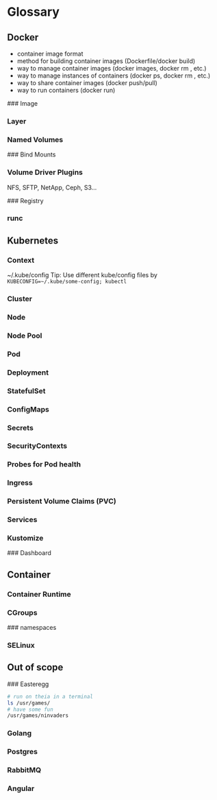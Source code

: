 # Glossary

## Docker

* container image format
* method for building container images (Dockerfile/docker build)
* way to manage container images (docker images, docker rm , etc.)
* way to manage instances of containers (docker ps, docker rm , etc.)
* way to share container images (docker push/pull)
* way to run containers (docker run)

### Image

### Layer

### Named Volumes

### Bind Mounts

### Volume Driver Plugins
NFS, SFTP, NetApp, Ceph, S3...

### Registry

### runc


## Kubernetes

### Context
~/.kube/config
Tip: Use different kube/config files by `KUBECONFIG=~/.kube/some-config; kubectl`

### Cluster

### Node

### Node Pool

### Pod

### Deployment

### StatefulSet

### ConfigMaps

### Secrets

### SecurityContexts

### Probes for Pod health

### Ingress

### Persistent Volume Claims (PVC)

### Services

### Kustomize

### Dashboard

## Container

### Container Runtime

### CGroups

### namespaces

### SELinux

## Out of scope

### Easteregg

```bash
# run on theia in a terminal
ls /usr/games/ 
# have some fun
/usr/games/ninvaders 
```

### Golang

### Postgres

### RabbitMQ

### Angular
